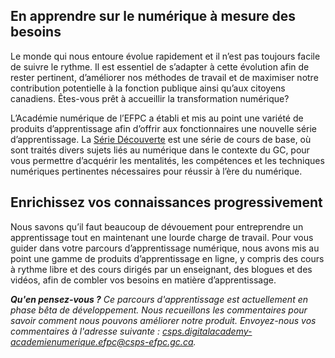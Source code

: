 ## En apprendre sur le numérique à mesure des besoins

Le monde qui nous entoure évolue rapidement et il n’est pas toujours facile de suivre le rythme. Il est essentiel de s’adapter à cette évolution afin de rester pertinent, d’améliorer nos méthodes de travail et de maximiser notre contribution potentielle à la fonction publique ainsi qu’aux citoyens canadiens. Êtes-vous prêt à accueillir la transformation numérique? 

L’Académie numérique de l’EFPC a établi et mis au point une variété de produits d’apprentissage afin d’offrir aux fonctionnaires une nouvelle série d’apprentissage. La [Série Découverte](https://www.csps-efpc.gc.ca/discover-series/index-fra.aspx) est une série de cours de base, où sont traités divers sujets liés au numérique dans le contexte du GC, pour vous permettre d’acquérir les mentalités, les compétences et les techniques numériques pertinentes nécessaires pour réussir à l’ère du numérique.

## Enrichissez vos connaissances progressivement

Nous savons qu’il faut beaucoup de dévouement pour entreprendre un apprentissage tout en maintenant une lourde charge de travail. Pour vous guider dans votre parcours d’apprentissage numérique, nous avons mis au point une gamme de produits d’apprentissage en ligne, y compris des cours à rythme libre et des cours dirigés par un enseignant, des blogues et des vidéos, afin de combler vos besoins en matière d’apprentissage.

***Qu'en pensez-vous ?*** *Ce parcours d'apprentissage est actuellement en phase bêta de développement. Nous recueillons les commentaires pour savoir comment nous pouvons améliorer notre produit. Envoyez-nous vos commentaires à l'adresse suivante : [csps.digitalacademy-academienumerique.efpc@csps-efpc.gc.ca](csps.digitalacademy-academienumerique.efpc@csps-efpc.gc.ca).*